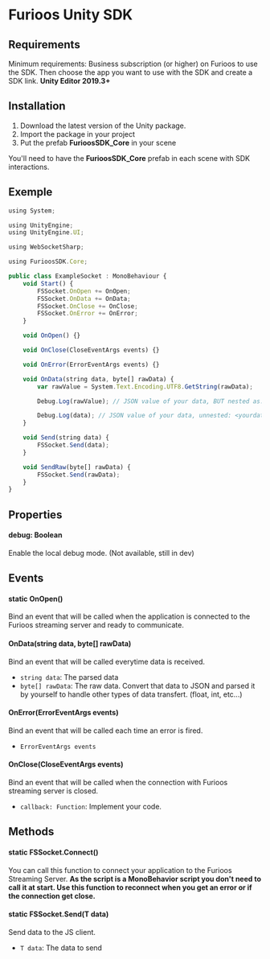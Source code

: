 # Furioos Unity SDK
## Requirements
Minimum requirements: Business subscription (or higher) on Furioos to use the SDK.
Then choose the app you want to use with the SDK and create a SDK link.
**Unity Editor 2019.3+**

## Installation
1. Download the latest version of the Unity package.
2. Import the package in your project
3. Put the prefab **FurioosSDK_Core** in your scene

You'll need to have the **FurioosSDK_Core** prefab in each scene with SDK interactions.

## Exemple
```javascript
using System;

using UnityEngine;
using UnityEngine.UI;

using WebSocketSharp;

using FurioosSDK.Core;

public class ExampleSocket : MonoBehaviour {
    void Start() {
		FSSocket.OnOpen += OnOpen;
		FSSocket.OnData += OnData;
		FSSocket.OnClose += OnClose;
		FSSocket.OnError += OnError;
	}

    void OnOpen() {}

	void OnClose(CloseEventArgs events) {}

	void OnError(ErrorEventArgs events) {}

	void OnData(string data, byte[] rawData) {
		var rawValue = System.Text.Encoding.UTF8.GetString(rawData);

		Debug.Log(rawValue); // JSON value of your data, BUT nested as: { "data": <yourdata> }

		Debug.Log(data); // JSON value of your data, unnested: <yourdata>
	}

    void Send(string data) {
        FSSocket.Send(data);
    }

    void SendRaw(byte[] rawData) {
        FSSocket.Send(rawData);
    }
}
```

## Properties
#### debug: Boolean
Enable the local debug mode. (Not available, still in dev)

## Events
#### static OnOpen()
Bind an event that will be called when the application is connected to the Furioos streaming server and ready to communicate.

#### OnData(string data, byte[] rawData)
Bind an event that will be called everytime data is received.
- `string data`: The parsed data
- `byte[] rawData`: The raw data. Convert that data to JSON and parsed it by yourself to handle other types of data transfert. (float, int, etc...)

#### OnError(ErrorEventArgs events)
Bind an event that will be called each time an error is fired.
- `ErrorEventArgs events`

#### OnClose(CloseEventArgs events)
Bind an event that will be called when the connection with Furioos streaming server is closed.
- `callback: Function`: Implement your code.

## Methods
#### static FSSocket.Connect()
You can call this function to connect your application to the Furioos Streaming Server.
**As the script is a MonoBehavior script you don't need to call it at start.
Use this function to reconnect when you get an error or if the connection get close.**

#### static FSSocket.Send<T>(T data)
Send data to the JS client.
- `T data`: The data to send
